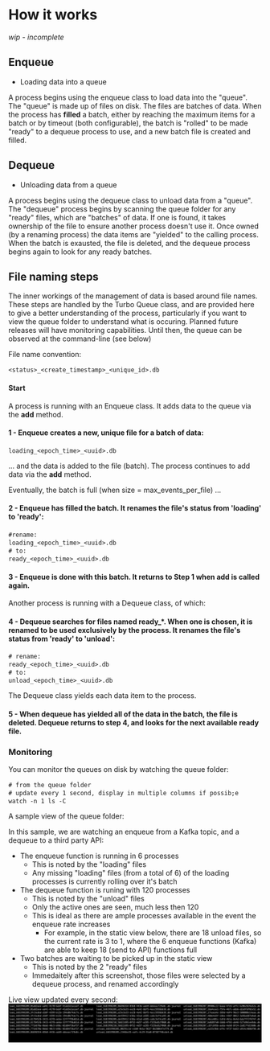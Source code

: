 # How it works

*wip - incomplete*

## Enqueue
- Loading data into a queue
  
A process begins using the enqueue class to load data into the "queue".  The "queue" is made up of files on disk.  The files are batches of data.  When the process has **filled** a batch, either by reaching the maximum items for a batch or by timeout (both configurable), the batch is "rolled" to be made "ready" to a dequeue process to use, and a new batch file is created and filled.

## Dequeue
- Unloading data from a queue
  
A process begins using the dequeue class to unload data from a "queue".  The "dequeue" process begins by scanning the queue folder for any "ready" files, which are "batches" of data.  If one is found, it takes ownership of the file to ensure another process doesn't use it.  Once owned (by a renaming process) the data items are "yielded" to the calling process.  When the batch is exausted, the file is deleted, and the dequeue process begins again to look for any ready batches.

## File naming steps
The inner workings of the management of data is based around file names.  These steps are handled by the Turbo Queue class, and are provided here to give a better understanding of the process, particularly if you want to view the queue folder to understand what is occuring.  Planned future releases will have monitoring capabilities.  Until then, the queue can be observed at the command-line (see below)

File name convention:  
```
<status>_<create_timestamp>_<unique_id>.db
```

#### Start
A process is running with an Enqueue class. It adds data to the queue via the **add** method.

#### 1 - Enqueue creates a new, unique file for a batch of data:
```
loading_<epoch_time>_<uuid>.db
```
... and the data is added to the file (batch).  The process continues to add data via the **add** method.

Eventually, the batch is full (when size = max_events_per_file) ...

#### 2 - Enqueue has filled the batch.  It renames the file's status from 'loading' to 'ready':
```
#rename:
loading_<epoch_time>_<uuid>.db
# to:
ready_<epoch_time>_<uuid>.db
```
#### 3 - Enqueue is done with this batch.  It returns to Step 1 when **add** is called again.

Another process is running with a Dequeue class, of which:

#### 4 - Dequeue searches for files named ready_*. When one is chosen, it is renamed to be used exclusively by the process. It renames the file's status from 'ready' to 'unload': 
```
# rename:
ready_<epoch_time>_<uuid>.db
# to:
unload_<epoch_time>_<uuid>.db
```

The Dequeue class yields each data item to the process.

#### 5 - When dequeue has yielded all of the data in the batch, the file is deleted.  Dequeue returns to step 4, and looks for the next available ready file.

### Monitoring
You can monitor the queues on disk by watching the queue folder:
```
# from the queue folder
# update every 1 second, display in multiple columns if possib;e
watch -n 1 ls -C
```
A sample view of the queue folder:

In this sample, we are watching an enqueue from a Kafka topic, and a dequeue to a third party API:
- The enqueue function is running in 6 processes
  - This is noted by the "loading" files
  - Any missing "loading" files (from a total of 6) of the loading processes is currently rolling over it's batch
- The dequeue function is runing with 120 processes
  - This is noted by the "unload" files
  - Only the active ones are seen, much less then 120
  - This is ideal as there are ample processes available in the event the enqueue rate increases
    - For example, in the static view below, there are 18 unload files, so the current rate is 3 to 1, where the 6 enqueue functions (Kafka) are able to keep 18 (send to API) functions full
- Two batches are waiting to be picked up in the static view
  - This is noted by the 2 "ready" files
  - Immedaitely after this screenshot, those files were selected by a dequeue process, and renamed accordingly

Live view updated every second:
![Alt Text](./monitor_queue.gif)
